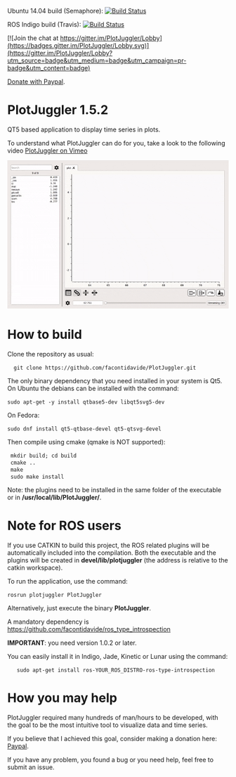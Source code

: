 Ubuntu 14.04 build (Semaphore): [![Build Status](https://semaphoreci.com/api/v1/facontidavide/plotjuggler/branches/master/shields_badge.svg)](https://semaphoreci.com/facontidavide/plotjuggler)

ROS Indigo build (Travis): [![Build Status](https://travis-ci.org/facontidavide/PlotJuggler.svg?branch=master)](https://travis-ci.org/facontidavide/PlotJuggler)

[![Join the chat at https://gitter.im/PlotJuggler/Lobby](https://badges.gitter.im/PlotJuggler/Lobby.svg)](https://gitter.im/PlotJuggler/Lobby?utm_source=badge&utm_medium=badge&utm_campaign=pr-badge&utm_content=badge)

[Donate with Paypal](https://www.paypal.me/facontidavide).

# PlotJuggler 1.5.2

QT5 based application to display time series in plots. 

To understand what PlotJuggler can do for you, take a look to the following video [PlotJuggler on Vimeo](https://vimeo.com/214389001) 

![PlotJuggler](docs/images/PlotJuggler.gif)

# How to build

Clone the repository as usual:

      git clone https://github.com/facontidavide/PlotJuggler.git

The only binary dependency that you need installed in your system is Qt5. On Ubuntu the debians can be installed with the command:

    sudo apt-get -y install qtbase5-dev libqt5svg5-dev
    
On Fedora:

    sudo dnf install qt5-qtbase-devel qt5-qtsvg-devel
    
Then compile using cmake (qmake is NOT supported):

     mkdir build; cd build
     cmake ..
     make
     sudo make install
 
 Note: the plugins need to be installed in the same folder of the executable or in __/usr/local/lib/PlotJuggler/__.
 
# Note for ROS users
 
If you use CATKIN to build this project, the ROS related plugins will be automatically included into the compilation.
Both the executable and the plugins will be created in __devel/lib/plotjuggler__ (the address is relative to the catkin workspace).

To run the application, use the command:

    rosrun plotjuggler PlotJuggler
    
Alternatively, just execute the binary __PlotJuggler__. 

A mandatory dependency is https://github.com/facontidavide/ros_type_introspection 

__IMPORTANT__: you need version 1.0.2 or later.

You can easily install it in Indigo, Jade, Kinetic or Lunar using the command:

       sudo apt-get install ros-YOUR_ROS_DISTRO-ros-type-introspection

# How you may help

PlotJuggler required many hundreds of man/hours to be developed, with the goal to be the most
intuitive tool to visualize data and time series.

If you believe that I achieved this goal, consider making a donation here: [Paypal](https://www.paypal.me/facontidavide).

If you have any problem, you found a bug or you need help, feel free to submit an issue.

      

